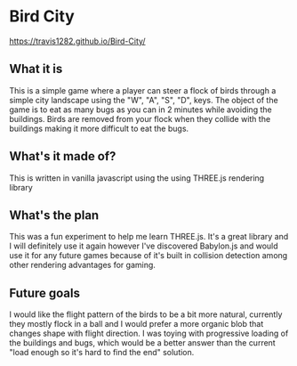 # Bird City
https://travis1282.github.io/Bird-City/

## What it is 
This is a simple game where a player can steer a flock of birds through a simple city landscape using the "W", "A", "S", "D", keys. The object of the game is to eat as many bugs as you can in 2 minutes while avoiding the buildings. Birds are removed from your flock when they collide with the buildings making it more difficult to eat the bugs. 

## What's it made of?
This is written in vanilla javascript using the using THREE.js rendering library 

## What's the plan
This was a fun experiment to help me learn THREE.js. It's a great library and I will definitely use it again however I've discovered Babylon.js and would use it for any future games because of it's built in collision detection among other rendering advantages for gaming. 

## Future goals
I would like the flight pattern of the birds to be a bit more natural, currently they mostly flock in a ball and I would prefer a more organic blob that changes shape with flight direction. I was toying with progressive loading of the buildings and bugs, which would be a better answer than the current "load enough so it's hard to find the end" solution. 

